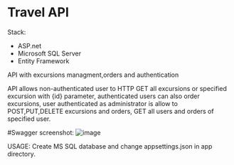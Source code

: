 # Travel API

Stack:
- ASP.net
- Microsoft SQL Server
- Entity Framework

API with excursions managment,orders and authentication


API allows non-authenticated user to HTTP GET all excursions or specified excursion with {id} parameter,
authenticated users can also order excursions, user authenticated as administrator is allow to POST,PUT,DELETE excursions and orders,
GET all users and orders of specified user.


#Swagger screenshot:
![image](https://user-images.githubusercontent.com/92157165/234266464-8efad161-e7bb-4559-8751-06c07ee6e790.png)



USAGE:
Create MS SQL database and change appsettings.json in app directory.
